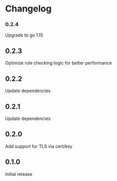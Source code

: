 # Changelog

### 0.2.4

Upgrade to go 1.15

## 0.2.3

Optimize rule checking logic for better performance

## 0.2.2

Update dependencies

## 0.2.1

Update dependencies

## 0.2.0

Add support for TLS via cert/key

## 0.1.0

Initial release
